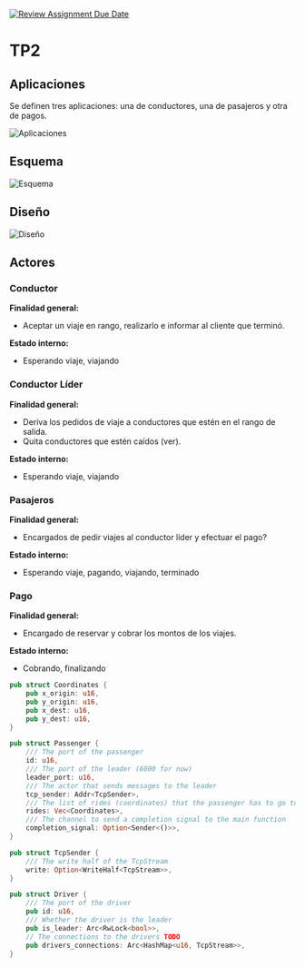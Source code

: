 [![Review Assignment Due Date](https://classroom.github.com/assets/deadline-readme-button-22041afd0340ce965d47ae6ef1cefeee28c7c493a6346c4f15d667ab976d596c.svg)](https://classroom.github.com/a/GAOi0Fq-)

# TP2

## Aplicaciones

Se definen tres aplicaciones: una de conductores, una de pasajeros y otra de pagos.

![Aplicaciones](./diagramas/concu_1-Página-1.jpg)

## Esquema

![Esquema](./diagramas/concu_1-Página-3.jpg)

## Diseño

![Diseño](./diagramas/concu_1-Página-2.jpg)

## Actores

### Conductor
**Finalidad general:**
- Aceptar un viaje en rango, realizarlo e informar al cliente que terminó.

**Estado interno:**
- Esperando viaje, viajando


### Conductor Líder
**Finalidad general:**
- Deriva los pedidos de viaje a conductores que estén en el rango de salida. 
- Quita conductores que estén caídos (ver). 

**Estado interno:**
- Esperando viaje, viajando


### Pasajeros
**Finalidad general:**
- Encargados de pedir viajes al conductor líder y efectuar el pago?

**Estado interno:**
- Esperando viaje, pagando, viajando, terminado


### Pago
**Finalidad general:**
- Encargado de reservar y cobrar los montos de los viajes.

**Estado interno:**
- Cobrando, finalizando







```rust
pub struct Coordinates {
    pub x_origin: u16,
    pub y_origin: u16,
    pub x_dest: u16,
    pub y_dest: u16,
}
```


```rust
pub struct Passenger {
    /// The port of the passenger
    id: u16,
    /// The port of the leader (6000 for now)
    leader_port: u16,
    /// The actor that sends messages to the leader
    tcp_sender: Addr<TcpSender>,
    /// The list of rides (coordinates) that the passenger has to go to
    rides: Vec<Coordinates>,
    /// The channel to send a completion signal to the main function
    completion_signal: Option<Sender<()>>,
}
```

```rust
pub struct TcpSender {
    /// The write half of the TcpStream
    write: Option<WriteHalf<TcpStream>>,
}
```



```rust
pub struct Driver {
    /// The port of the driver
    pub id: u16,
    /// Whether the driver is the leader
    pub is_leader: Arc<RwLock<bool>>,
    // The connections to the drivers TODO
    pub drivers_connections: Arc<HashMap<u16, TcpStream>>,
}
```
